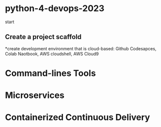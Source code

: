 # python-4-devops-2023
start

## Create a project scaffold
*create development environment that is cloud-based: Github Codesapces, Colab Naotbook, AWS cloudshell, AWS Cloud9

# Command-lines Tools

# Microservices

# Containerized Continuous Delivery

